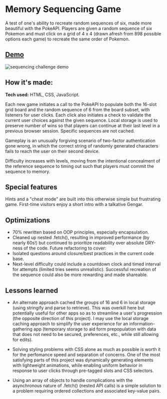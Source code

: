# Memory Sequencing Game
A test of one's ability to recreate random sequences of six, made more beautiful with the PokeAPI. Players are given a random sequence of six Pokemon and must click on a grid of 4 x 4 (drawn afresh from 898 possible options each game) to recreate the same order of Pokemon. 

## [Demo](https://h-yung.github.io/pokemon-memory-game/)
![sequencing challenge demo](https://i.postimg.cc/pX3CyFQ3/game-pokememory-tablet-2.png)

## How it's made:
**Tech used:** HTML, CSS, JavaScript.

Each new game initiates a call to the PokeAPI to populate both the 16-slot grid board and the random sequence of 6 from the board subset, with listeners for user clicks. Each click also initiates a check to validate the current user choices against the given sequence. Local storage is used to preserve number of wins so that players can continue at their last level in a previous browser session. Specific sequences are not cached. 

Gameplay is an unusually forgiving scenario of two-factor authentication gone wrong, in which the correct string of randomly generated characters fails to reach the user on their second device.

Difficulty increases with levels, moving from the intentional concealment of the reference sequence to timing out such that players must commit the sequence to memory.

## Special features
Hints and a "cheat mode" are built into this otherwise simple but frustrating game.
First-time visitors enjoy a short intro with a talkative Gengar. 

## Optimizations
* 70% rewritten based on OOP principles, especially encapsulation.
* Cleaned up nested .fetch(), resulting in improved performance (by nearly 60s!) but continued to prioritize readability over absolute DRY-ness of the code.
Future refactoring to cover:
* Isolated questions around closure/best practices in the current code base.
* Next-level difficulty could include a countdown clock and timed interval for attempts (limited tries seems unrealistic). Successful recreation of the sequence could also be more rewarding and made shareable.

## Lessons learned
* An alternate approach cached the groups of 16 and 6 in local storage (using stringify and parse to retrieve). This was overkill here but potentially useful for other apps so as to streamline a user's progression (the opposite direction of this project). I may use the local storage caching approach to simplify the user experience for an information-gathering app (temporary storage to aid form prepopulation with data that does not need to be secured, preferences, etc., while still allowing for edits).

* Solving styling problems with CSS alone as much as possible is worth it for the perfomance speed and separation of concerns. One of the most satisfying parts of this project was dynamically generating elements with lightweight animations, while enabling uniform behavior in response to user clicks through pre-tagged slots and CSS selectors.

* Using an array of objects to handle complications with the asynchronous nature of .fetch() (nested API calls) is a simple solution to a problem requiring ordered collections and associated key-value pairs.    
